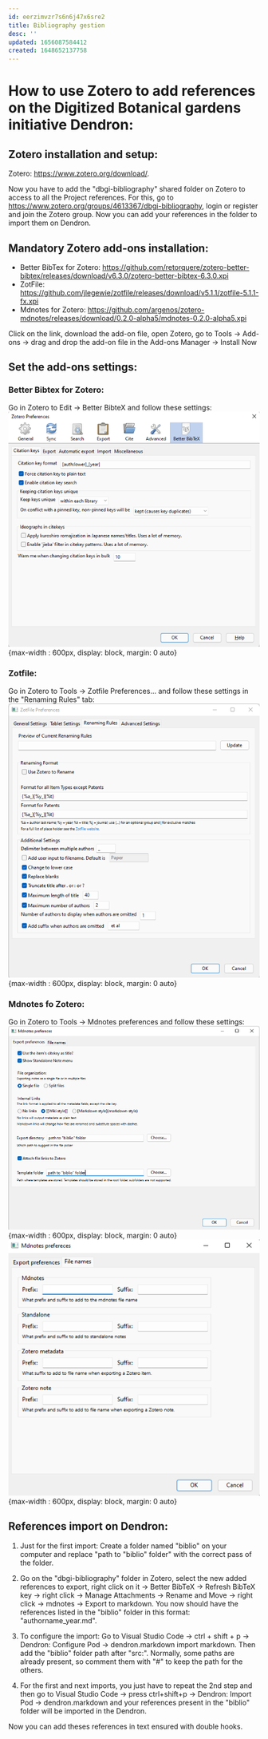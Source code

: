 ```yaml
---
id: eerzimvzr7s6n6j47x6sre2
title: Bibliography gestion
desc: ''
updated: 1656087584412
created: 1648652137758
---
```



# How to use Zotero to add references on the Digitized Botanical gardens initiative Dendron:

## Zotero installation and setup:
Zotero: https://www.zotero.org/download/.

Now you have to add the "dbgi-bibliography" shared folder on Zotero to access to all the Project references. For this, go to https://www.zotero.org/groups/4613367/dbgi-bibliography, login or register and join the Zotero group. Now you can add your references in the folder to import them on Dendron.

## Mandatory Zotero add-ons installation:
- Better BibTex for Zotero: https://github.com/retorquere/zotero-better-bibtex/releases/download/v6.3.0/zotero-better-bibtex-6.3.0.xpi
- ZotFile: https://github.com/jlegewie/zotfile/releases/download/v5.1.1/zotfile-5.1.1-fx.xpi
- Mdnotes for Zotero: https://github.com/argenos/zotero-mdnotes/releases/download/0.2.0-alpha5/mdnotes-0.2.0-alpha5.xpi

Click on the link, download the add-on file, open Zotero, go to Tools -> Add-ons -> drag and drop the add-on file in the Add-ons Manager -> Install Now

## Set the add-ons settings:

### Better Bibtex for Zotero:
Go in Zotero to Edit -> Better BibteX and follow these settings:
![Better BibteX settings](assets/images/Bibtex_settings.png){max-width : 600px, display: block, margin: 0 auto}

### Zotfile:
Go in Zotero to Tools -> Zotfile Preferences... and follow these settings in the "Renaming Rules" tab:
![Zotfile settings](assets/images/Zotfile_settings.png){max-width : 600px, display: block, margin: 0 auto}

### Mdnotes fo Zotero:
Go in Zotero to Tools -> Mdnotes preferences and follow these settings:
![Mdnotes settings 1](assets/images/Mdnotes_settings_1.png){max-width : 600px, display: block, margin: 0 auto}
![Mdnotes settings 2](assets/images/Mdnotes_settings_2.png){max-width : 600px, display: block, margin: 0 auto}

## References import on Dendron:
1) Just for the first import: Create a folder named "biblio" on your computer and replace "path to "biblio" folder" with the correct pass of the folder.

2) Go on the "dbgi-bibliography" folder in Zotero, select the new added references to export, right click on it -> Better BibTeX -> Refresh BibTeX key -> right click -> Manage Attachments -> Rename and Move -> right click -> mdnotes -> Export to markdown. You now should have the references listed in the "biblio" folder in this format: "authorname_year.md".

3) To configure the import: Go to Visual Studio Code -> ctrl + shift + p -> Dendron: Configure Pod -> dendron.markdown import markdown. Then add the "biblio" folder path after "src:". Normally, some paths are already present, so comment them with "#" to keep the path for the others.

4) For the first and next imports, you just have to repeat the 2nd step and then go to Visual Studio Code -> press ctrl+shift+p -> Dendron: Import Pod -> dendron.markdown and your references present in the "biblio" folder will be imported in the Dendron.

Now you can add theses references in text ensured with double hooks.
